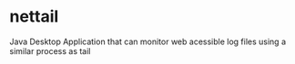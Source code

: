 nettail
=======

Java Desktop Application that can monitor web acessible log files using a similar process as tail
